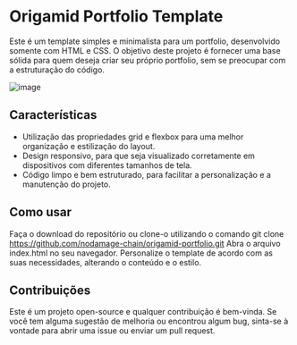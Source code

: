 # Origamid Portfolio Template

Este é um template simples e minimalista para um portfolio, desenvolvido somente com HTML e CSS. O objetivo deste projeto é fornecer uma base sólida para quem deseja criar seu próprio portfolio, sem se preocupar com a estruturação do código.

![image](https://user-images.githubusercontent.com/116222132/215281898-071a5ebf-4a0f-4d9e-b351-3ba0370dcb47.png)




## Características

 * Utilização das propriedades grid e flexbox para uma melhor organização e estilização do layout.
 * Design responsivo, para que seja visualizado corretamente em dispositivos com diferentes tamanhos de tela.
 * Código limpo e bem estruturado, para facilitar a personalização e a manutenção do projeto.
 
 

## Como usar
Faça o download do repositório ou clone-o utilizando o comando git clone https://github.com/nodamage-chain/origamid-portfolio.git
Abra o arquivo index.html no seu navegador.
Personalize o template de acordo com as suas necessidades, alterando o conteúdo e o estilo.



## Contribuições
Este é um projeto open-source e qualquer contribuição é bem-vinda. Se você tem alguma sugestão de melhoria ou encontrou algum bug, sinta-se à vontade para abrir uma issue ou enviar um pull request.

